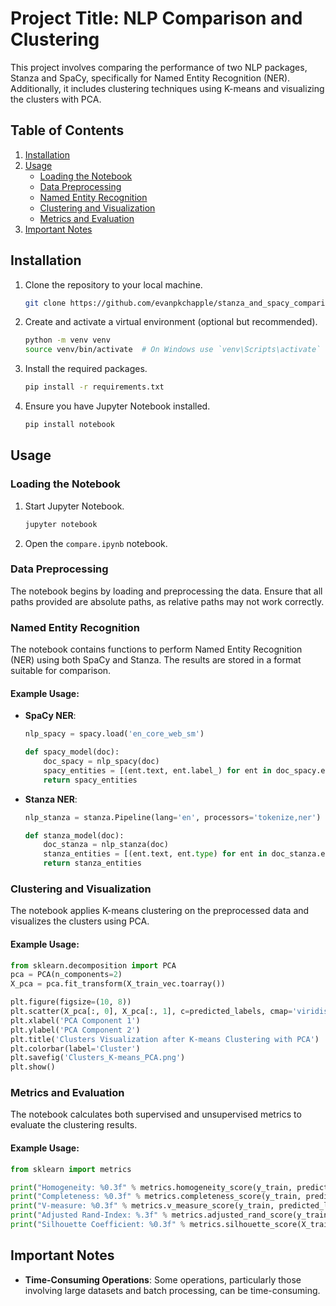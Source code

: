
# Project Title: NLP Comparison and Clustering

This project involves comparing the performance of two NLP packages, Stanza and SpaCy, specifically for Named Entity Recognition (NER). Additionally, it includes clustering techniques using K-means and visualizing the clusters with PCA.

## Table of Contents

1. [Installation](#installation)
2. [Usage](#usage)
    - [Loading the Notebook](#loading-the-notebook)
    - [Data Preprocessing](#data-preprocessing)
    - [Named Entity Recognition](#named-entity-recognition)
    - [Clustering and Visualization](#clustering-and-visualization)
    - [Metrics and Evaluation](#metrics-and-evaluation)
3. [Important Notes](#important-notes)


## Installation

1. Clone the repository to your local machine.
    ```bash
    git clone https://github.com/evanpkchapple/stanza_and_spacy_comparison
    ```

2. Create and activate a virtual environment (optional but recommended).
    ```bash
    python -m venv venv
    source venv/bin/activate  # On Windows use `venv\Scripts\activate`
    ```

3. Install the required packages.
    ```bash
    pip install -r requirements.txt
    ```

4. Ensure you have Jupyter Notebook installed.
    ```bash
    pip install notebook
    ```

## Usage

### Loading the Notebook

1. Start Jupyter Notebook.
    ```bash
    jupyter notebook
    ```

2. Open the `compare.ipynb` notebook.

### Data Preprocessing

The notebook begins by loading and preprocessing the data. Ensure that all paths provided are absolute paths, as relative paths may not work correctly.

### Named Entity Recognition

The notebook contains functions to perform Named Entity Recognition (NER) using both SpaCy and Stanza. The results are stored in a format suitable for comparison.

#### Example Usage:

- **SpaCy NER**:
    ```python
    nlp_spacy = spacy.load('en_core_web_sm')
    
    def spacy_model(doc):
        doc_spacy = nlp_spacy(doc)
        spacy_entities = [(ent.text, ent.label_) for ent in doc_spacy.ents]
        return spacy_entities
    ```

- **Stanza NER**:
    ```python
    nlp_stanza = stanza.Pipeline(lang='en', processors='tokenize,ner')
    
    def stanza_model(doc):
        doc_stanza = nlp_stanza(doc)
        stanza_entities = [(ent.text, ent.type) for ent in doc_stanza.ents]
        return stanza_entities
    ```

### Clustering and Visualization

The notebook applies K-means clustering on the preprocessed data and visualizes the clusters using PCA.

#### Example Usage:

```python
from sklearn.decomposition import PCA
pca = PCA(n_components=2)
X_pca = pca.fit_transform(X_train_vec.toarray())

plt.figure(figsize=(10, 8))
plt.scatter(X_pca[:, 0], X_pca[:, 1], c=predicted_labels, cmap='viridis')
plt.xlabel('PCA Component 1')
plt.ylabel('PCA Component 2')
plt.title('Clusters Visualization after K-means Clustering with PCA')
plt.colorbar(label='Cluster')
plt.savefig('Clusters_K-means_PCA.png')
plt.show()
```

### Metrics and Evaluation

The notebook calculates both supervised and unsupervised metrics to evaluate the clustering results.

#### Example Usage:

```python
from sklearn import metrics

print("Homogeneity: %0.3f" % metrics.homogeneity_score(y_train, predicted_labels))
print("Completeness: %0.3f" % metrics.completeness_score(y_train, predicted_labels))
print("V-measure: %0.3f" % metrics.v_measure_score(y_train, predicted_labels))
print("Adjusted Rand-Index: %.3f" % metrics.adjusted_rand_score(y_train, predicted_labels))
print("Silhouette Coefficient: %0.3f" % metrics.silhouette_score(X_train_vec, predicted_labels))
```

## Important Notes

- **Time-Consuming Operations**: Some operations, particularly those involving large datasets and batch processing, can be time-consuming.

